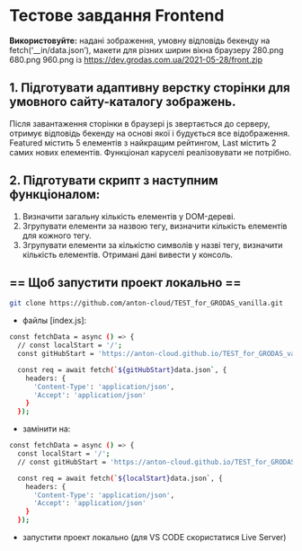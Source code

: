 # Тестове завдання Frontend


**Використовуйте:** 
	надані зображення, умовну відповідь бекенду на fetch(‘__in/data.json’), макети для різних ширин вікна браузеру 280.png 680.png 960.png із https://dev.grodas.com.ua/2021-05-28/front.zip 

##	1. Підготувати адаптивну верстку сторінки для умовного сайту-каталогу зображень. 
Після завантаження сторінки в браузері js звертається до серверу, отримує відповідь бекенду на основі якої і будується все відображення.
Featured містить 5 елементів з найкращим рейтингом, 
Last містить 2 самих нових елементів.
Функціонал каруселі реалізовувати не потрібно.

## 2. Підготувати скрипт з наступним функціоналом:
1. Визначити загальну кількість елементів у DOM-дереві.
2. Згрупувати елементи за назвою тегу, визначити кількість елементів для кожного тегу.
3. Згрупувати елементи за кількістю символів у назві тегу, визначити кількість елементів.
Отримані дані вивести у консоль.

## == Щоб запустити проект локально ==
```sh
git clone https://github.com/anton-cloud/TEST_for_GRODAS_vanilla.git
```
- файлы [index.js]:
```sh
const fetchData = async () => {
  // const localStart = '/';
  const gitHubStart = 'https://anton-cloud.github.io/TEST_for_GRODAS_vanilla/'

  const req = await fetch(`${gitHubStart}data.json`, {
    headers: {
      'Content-Type': 'application/json',
      'Accept': 'application/json'
    }
  });
```
- замінити на:
```sh
const fetchData = async () => {
  const localStart = '/';
  // const gitHubStart = 'https://anton-cloud.github.io/TEST_for_GRODAS_vanilla/'

  const req = await fetch(`${localStart}data.json`, {
    headers: {
      'Content-Type': 'application/json',
      'Accept': 'application/json'
    }
  });
```
- запустити проект локально (для VS CODE скористатися Live Server) 

